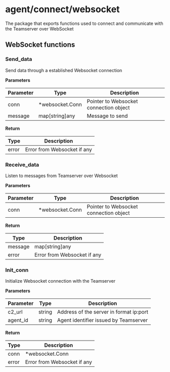 # agent/connect/websocket

The package that exports functions used to connect and communicate with the Teamserver over WebSocket

## WebSocket functions

### Send_data

Send data through a established Websocket connection

**Parameters**

|Parameter|Type|Description|
|-----|----|-----------|
|conn|*websocket.Conn|Pointer to Websocket connection object|
|message|map[string]any|Message to send|

**Return**

|Type|Description|
|----|-----------|
|error|Error from Websocket if any|

### Receive_data

Listen to messages from Teamserver over Websocket

**Parameters**

|Parameter|Type|Description|
|-----|----|-----------|
|conn|*websocket.Conn|Pointer to Websocket connection object|

**Return**

|Type|Description|
|----|-----------|
|message|map[string]any|Message from Teamserver|
|error|Error from Websocket if any|

### Init_conn

Initialize Websocket connection with the Teamserver

**Parameters**

|Parameter|Type|Description|
|-----|----|-----------|
|c2_url|string|Address of the server in format ip:port|
|agent_id|string|Agent identifier issued by Teamserver|

**Return**

|Type|Description|
|----|-----------|
|conn|*websocket.Conn|Pointer to Websocket connection object|
|error|Error from Websocket if any|